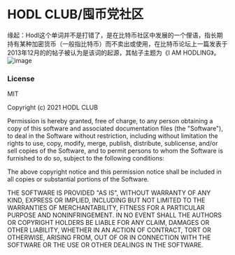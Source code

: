 # HODL CLUB/囤币党社区

缘起：Hodl这个单词并不是打错了，是在比特币社区中发展的一个俚语，指长期持有某种加密货币（一般指比特币）而不卖出或使用，在比特币论坛上一篇发表于2013年12月的的帖子被认为是该词的起源，其帖子主题为《I AM HODLING》。
![image](https://raw.githubusercontent.com/hodl-club/hodl-club/main/images/i_am_hodling.jpg)  




### License
MIT

Copyright (c) 2021 HODL CLUB

Permission is hereby granted, free of charge, to any person obtaining a copy
of this software and associated documentation files (the "Software"), to deal
in the Software without restriction, including without limitation the rights
to use, copy, modify, merge, publish, distribute, sublicense, and/or sell
copies of the Software, and to permit persons to whom the Software is
furnished to do so, subject to the following conditions:

The above copyright notice and this permission notice shall be included in all
copies or substantial portions of the Software.

THE SOFTWARE IS PROVIDED "AS IS", WITHOUT WARRANTY OF ANY KIND, EXPRESS OR
IMPLIED, INCLUDING BUT NOT LIMITED TO THE WARRANTIES OF MERCHANTABILITY,
FITNESS FOR A PARTICULAR PURPOSE AND NONINFRINGEMENT. IN NO EVENT SHALL THE
AUTHORS OR COPYRIGHT HOLDERS BE LIABLE FOR ANY CLAIM, DAMAGES OR OTHER
LIABILITY, WHETHER IN AN ACTION OF CONTRACT, TORT OR OTHERWISE, ARISING FROM,
OUT OF OR IN CONNECTION WITH THE SOFTWARE OR THE USE OR OTHER DEALINGS IN THE
SOFTWARE.
